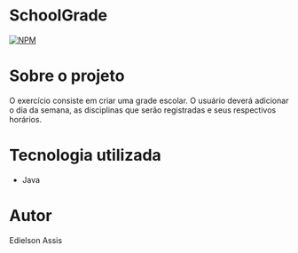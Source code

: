 # SchoolGrade
[![NPM](https://img.shields.io/npm/l/react)](https://github.com/edielson-assis/SchoolGrade/blob/main/LICENSE) 

# Sobre o projeto
O exercício consiste em criar uma grade escolar. O usuário deverá adicionar o dia da semana, as disciplinas que serão registradas e seus respectivos horários.

# Tecnologia utilizada
- Java

# Autor
Edielson Assis
